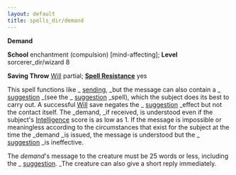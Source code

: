```yaml
---
layout: default
title: spells_dir/demand
---
```

 **Demand**

**School** enchantment (compulsion) [mind-affecting]; **Level** sorcerer_dir/wizard 8

**Saving Throw** [Will](../combat#_will) partial; **[Spell Resistance](../glossary#_spell-resistance)** yes

This spell functions like _ [sending](sending#_sending), _but the message can also contain a _ [suggestion](suggestion#_suggestion) _(see the _ [suggestion](suggestion#_suggestion) _spell), which the subject does its best to carry out. A successful [Will](../combat#_will) save negates the _ [suggestion](suggestion#_suggestion) _effect but not the contact itself. The _demand, _if received, is understood even if the subject's [Intelligence](../gettingStarted#_intelligence) score is as low as 1. If the message is impossible or meaningless according to the circumstances that exist for the subject at the time the _demand _is issued, the message is understood but the _ [suggestion](suggestion#_suggestion) _is ineffective.

The _demand_'s message to the creature must be 25 words or less, including the _ [suggestion](suggestion#_suggestion). _The creature can also give a short reply immediately.


